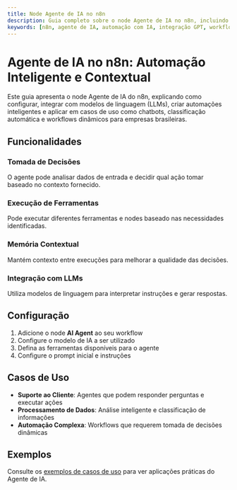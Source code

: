 ```yaml
---
title: Node Agente de IA no n8n
description: Guia completo sobre o node Agente de IA no n8n, incluindo configuração, casos de uso e integração com LLMs.
keywords: [n8n, agente de IA, automação com IA, integração GPT, workflow inteligente, chatbot n8n, tomada de decisão, IA contextual]
---
```


# Agente de IA no n8n: Automação Inteligente e Contextual

Este guia apresenta o node Agente de IA do n8n, explicando como configurar, integrar com modelos de linguagem (LLMs), criar automações inteligentes e aplicar em casos de uso como chatbots, classificação automática e workflows dinâmicos para empresas brasileiras.

## Funcionalidades

### Tomada de Decisões
O agente pode analisar dados de entrada e decidir qual ação tomar baseado no contexto fornecido.

### Execução de Ferramentas
Pode executar diferentes ferramentas e nodes baseado nas necessidades identificadas.

### Memória Contextual
Mantém contexto entre execuções para melhorar a qualidade das decisões.

### Integração com LLMs
Utiliza modelos de linguagem para interpretar instruções e gerar respostas.

## Configuração

1. Adicione o node **AI Agent** ao seu workflow
2. Configure o modelo de IA a ser utilizado
3. Defina as ferramentas disponíveis para o agente
4. Configure o prompt inicial e instruções

## Casos de Uso

- **Suporte ao Cliente**: Agentes que podem responder perguntas e executar ações
- **Processamento de Dados**: Análise inteligente e classificação de informações
- **Automação Complexa**: Workflows que requerem tomada de decisões dinâmicas

## Exemplos

Consulte os [exemplos de casos de uso](/advanced-ai/exemplos-casos/) para ver aplicações práticas do Agente de IA. 